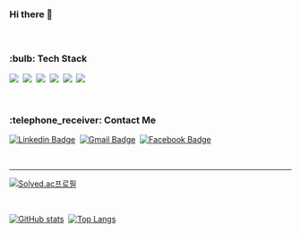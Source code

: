 <h3> Hi there 👋 </h3>
<h4>  </h4>
<br>
<h3> :bulb: Tech Stack </h3>
<p>
  <img src="https://img.shields.io/badge/C-A8B9CC?style=flat-square&logo=c&logoColor=white"/></a>&nbsp 
  <img src="https://img.shields.io/badge/C++-00599C?style=flat-square&logo=cplusplus&logoColor=white"/></a>&nbsp 
  <img src="https://img.shields.io/badge/Python-3766AB?style=flat-square&logo=Python&logoColor=white"/></a>&nbsp
  <img src="https://img.shields.io/badge/JavaScript-F7DF1E?style=flat-square&logo=JavaScript&logoColor=white"/></a>&nbsp
  <!--<img src="https://img.shields.io/badge/Java-007396?style=flat-square&logo=Java&logoColor=white"/></a>&nbsp-->
  <img src="https://img.shields.io/badge/HTML5-E34F26?style=flat-square&logo=HTML5&logoColor=white"/></a>&nbsp
  <img src="https://img.shields.io/badge/CSS3-1572B6?style=flat-square&logo=CSS3&logoColor=white"/></a>&nbsp
</p>
<br>
<h3> :telephone_receiver: Contact Me </h3>

  [![Linkedin Badge](https://img.shields.io/badge/-LinkedIn-blue?style=flat-square&logo=Linkedin&logoColor=white&link=https://www.linkedin.com/in/seungkyu-kim-9088a21b1/)](https://www.linkedin.com/in/seungkyu-kim-9088a21b1/)&nbsp;
  [![Gmail Badge](https://img.shields.io/badge/Gmail-d14836?style=flat-square&logo=Gmail&logoColor=white&link=mailto:seungkyukim.dev@gmail.com)](mailto:seungkyukim.dev@gmail.com)&nbsp;
  [![Facebook Badge](https://img.shields.io/badge/facebook-1877f2?style=flat-square&logo=facebook&logoColor=white&link=https://www.facebook.com/kim.seungkyu.106/)](https://www.facebook.com/kim.seungkyu.106/)

<br>
<hr>
<div>
  
[![Solved.ac프로필](http://mazassumnida.wtf/api/v2/generate_badge?boj=cppc03)](https://solved.ac/cppc03)
  
<br>
 
[![GitHub stats](https://github-readme-stats.vercel.app/api?username=ed-kyu&show_icons=true&theme=prussian)](https://github.com/anuraghazra/github-readme-stats)&nbsp;
[![Top Langs](https://github-readme-stats.vercel.app/api/top-langs/?username=ed-kyu&layout=compact&theme=prussian)](https://github.com/anuraghazra/github-readme-stats)
</div>
